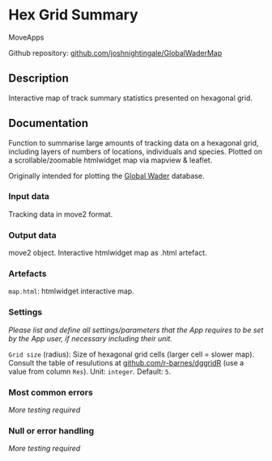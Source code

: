 # Hex Grid Summary

MoveApps

Github repository: [github.com/joshnightingale/GlobalWaderMap](https://www.github.com/joshnightingale/GlobalWaderMap)

## Description
Interactive map of track summary statistics presented on hexagonal grid.

## Documentation
Function to summarise large amounts of tracking data on a hexagonal grid, including layers of numbers of locations, individuals and species. Plotted on a scrollable/zoomable htmlwidget map via mapview & leaflet.

Originally intended for plotting the [Global Wader](https://www.globalwader.org) database.

### Input data
Tracking data in move2 format.

### Output data
move2 object. Interactive htmlwidget map as .html artefact.

### Artefacts
`map.html`: htmlwidget interactive map.

### Settings 
*Please list and define all settings/parameters that the App requires to be set by the App user, if necessary including their unit.*

`Grid size` (radius): Size of hexagonal grid cells (larger cell = slower map). Consult the table of resulutions at [github.com/r-barnes/dggridR](https://github.com/r-barnes/dggridR) (use a value from column `Res`). Unit: `integer`. Default: `5`.

### Most common errors
*More testing required*

### Null or error handling
*More testing required*